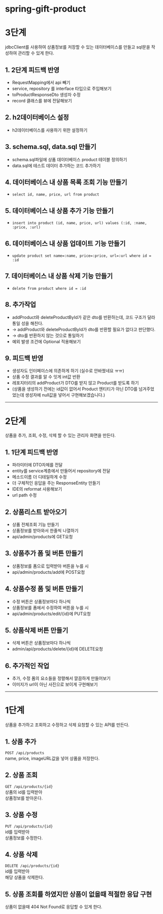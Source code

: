 # spring-gift-product
# 3단계
jdbcClient를 사용하여 상품정보를 저장할 수 있는 데이터베이스를 만들고 sql문을 작성하여 관리할 수 있게 한다.
## 1. 2단계 피드백 반영
- RequestMapping에서 api 빼기
- service, repository 를 interface 타입으로 주입해보기
- toProductResponseDto 생성자 수정
- record 클래스를 뷰에 전달해보기
## 2. h2데이터베이스 설정
- h2데이터베이스를 사용하기 위한 설정하기
## 3. schema.sql, data.sql 만들기
- schema.sql파일에 상품 데이터베이스 product 테이블 정의하기
- data.sql에 테스트 데이터 추가하는 코드 추가하기
## 4. 데이터베이스 내 상품 목록 조회 기능 만들기
- `select id, name, price, url from product`
## 5. 데이터베이스 내 상품 추가 기능 만들기
- `insert into product (id, name, price, url) values (:id, :name, :price, :url)`
## 6. 데이터베이스 내 상품 업데이트 기능 만들기
- `update product set name=:name, price=:price, url=:url where id = :id`
## 7. 데이터베이스 내 상품 삭제 기능 만들기
- `delete from product where id = :id`
## 8. 추가작업
- addProduct와 deleteProductById가 같은 dto를 반환하는데, 코드 구조가 달라  통일 성을 해친다.
- -> addProduct와 deleteProductById가 dto를 반환할 필요가 없다고 판단했다.
- -> dto를 반환하지 않는 것으로 통일하기
- 예외 발생 조건에 Optional 적용해보기
## 9. 피드백 반영
- 생성자도 인터페이스에 의존하게 하기 (실수로 안바꿨네요 ㅠㅠ)
- 상품 수정 결과를 알 수 잇게 int값 반환
- 레포지터리의 addProduct가 DTO를 받지 않고 Product를 받도록 하기 
- (상품을 생성하기 전에는 id값이 없어서 Product 엔티티가 아닌 DTO를 넘겨주었었는데 생성자에 null값을 넣어서 구현해보겠습니다.)

---
# 2단계
상품을 추가, 조회, 수정, 삭제 할 수 있는 관리자 화면을 만든다.
## 1. 1단계 피드백 반영
- 파라미터에 DTO자체를 전달
- entity를 service계층에서 만들어서 repository에 전달
- 메소드이름 더 디테일하게 수정
- 더 구체적인 응답을 주는 ResponseEntity 만들기
- IDE의 reformat 사용해보기
- url path 수정
## 2. 상품리스트 받아오기
- 상품 전체조회 기능 만들기
- 상품정보를 받아와서 한줄씩 나열하기
- api/admin/products에 GET요청
## 3. 상품추가 폼 및 버튼 만들기
- 상품정보를 폼으로 입력받아 버튼을 누를 시
- api/admin/products/add에 POST요청
## 4. 상품수정 폼 및 버튼 만들기
- 수정 버튼은 상품정보마다 하나씩
- 상품정보를 폼에서 수정하여 버튼을 누를 시
- api/admin/products/edit/{id}에 PUT요청
## 5. 상품삭제 버튼 만들기
- 삭제 버튼은 상품정보마다 하나씩
- admin/api/products/delete/{id}에 DELETE요청
## 6. 추가적인 작업
- 추가, 수정 폼의 요소들을 정렬해서 깔끔하게 만들어보기
- 이미지가 url이 아닌 사진으로 보이게 구현해보기
---
# 1단계 
상품을 추가하고 조회하고 수정하고 삭제 요청할 수 있는 API를 만든다.
## 1. 상품 추가
`POST /api/products`\
name, price, imageURL값을 넣어 상품을 저장한다.

## 2. 상품 조회
`GET /api/products/{id}`\
상품의 id를 입력받아\
상품정보를 받아온다.
## 3. 상품 수정
`PUT /api/products/{id}`\
id를 입력받아\
상품정보를 수정한다.

## 4. 상품 삭제
`DELETE /api/products/{id}`\
id를 입력받아\
해당 상품을 삭제한다.

## 5. 상품 조회를 하였지만 상품이 없을때 적절한 응답 구현
상품이 없을때 404 Not Found로 응답할 수 있게 한다.
